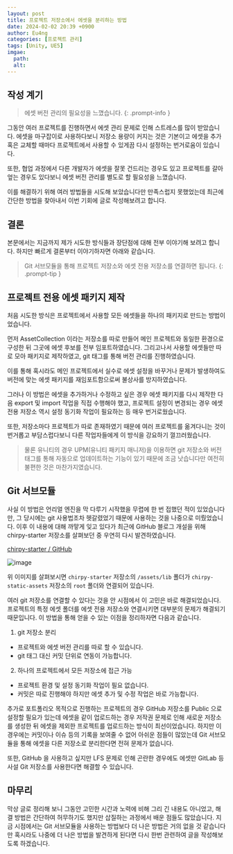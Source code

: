 ```yaml
---
layout: post
title: 프로젝트 저장소에서 에셋을 분리하는 방법
date: 2024-02-02 20:39 +0900
author: Eu4ng
categories: [프로젝트 관리]
tags: [Unity, UE5]
imgae:
  path:
  alt:
---
```


## 작성 계기

> 에셋 버전 관리의 필요성을 느꼈습니다.
{: .prompt-info }

그동안 여러 프로젝트를 진행하면서 에셋 관리 문제로 인해 스트레스를 많이 받았습니다. 에셋을 마구잡이로 사용하다보니 저장소 용량이 커지는 것은 기본이고 에셋을 추가 혹은 교체할 때마다 프로젝트에서 사용할 수 있게끔 다시 설정하는 번거로움이 있습니다. 

또한, 협업 과정에서 다른 개발자가 에셋을 잘못 건드리는 경우도 있고 프로젝트를 갈아 엎는 경우도 있다보니 에셋 버전 관리를 별도로 할 필요성을 느꼈습니다.

이를 해결하기 위해 여러 방법들을 시도해 보았습니다만 만족스럽지 못했었는데 최근에 간단한 방법을 찾아내서 이번 기회에 글로 작성해보려고 합니다.

## 결론

본문에서는 지금까지 제가 시도한 방식들과 장단점에 대해 전부 이야기해 보려고 합니다.
하지만 빠르게 결론부터 이야기하자면 아래와 같습니다.

> Git 서브모듈을 통해 프로젝트 저장소와 에셋 전용 저장소를 연결하면 됩니다.
{: .prompt-tip }

## 프로젝트 전용 에셋 패키지 제작

처음 시도한 방식은 프로젝트에서 사용할 모든 에셋들을 하나의 패키지로 만드는 방법이었습니다. 

먼저 AssetCollection 이라는 저장소를 따로 만들어 메인 프로젝트와 동일한 환경으로 구성한 뒤 그곳에 에셋 후보를 전부 임포트하였습니다. 그리고나서 사용할 에셋들만 따로 모아 패키지로 제작하였고, git 태그를 통해 버전 관리를 진행하였습니다.

이를 통해 혹시라도 메인 프로젝트에서 실수로 에셋 설정을 바꾸거나 문제가 발생하여도 버전에 맞는 에셋 패키지를 재임포트함으로써 불상사를 방지하였습니다.

그러나 이 방법은 에셋을 추가하거나 수정하고 싶은 경우 에셋 패키지를 다시 제작한 다음 export 및 import 작업을 직접 수행해야 했고, 프로젝트 설정이 변경되는 경우 에셋 전용 저장소 역시 설정 동기화 작업이 필요하는 등 매우 번거로웠습니다. 

또한, 저장소마다 프로젝트가 따로 존재하였기 때문에 여러 프로젝트를 옮겨다니는 것이 번거롭고 부담스럽다보니 다른 작업자들에게 이 방식을 강요하기 껄끄러웠습니다.

> 물론 유니티의 경우 UPM(유니티 패키지 매니저)을 이용하면 git 저장소와 버전 태그를 통해 자동으로 업데이트하는 기능이 있기 때문에 조금 낫습니다만 여전히 불편한 것은 마찬가지였습니다.

## Git 서브모듈

사실 이 방법은 언리얼 엔진을 막 다루기 시작했을 무렵에 한 번 접했던 적이 있었습니다만, 그 당시에는 git 사용법조차 헷갈렸었기 때문에 사용하는 것을 나중으로 미뤘었습니다. 이후 이 내용에 대해 까맣게 잊고 있다가 최근에 GitHub 블로그 개설을 위해 chirpy-starter 저장소를 살펴보던 중 우연히 다시 발견하였습니다.

[chirpy-starter / GitHub](https://github.com/cotes2020/chirpy-starter/tree/main/assets)

![image](https://github.com/Eu4ng/eu4ng.github.io/assets/59055049/704713f2-c889-46a6-9061-c86cb3040ba8)

위 이미지를 살펴보시면 `chirpy-starter` 저장소의 `/assets/lib` 폴더가 `chirpy-static-assets` 저장소의 `root` 폴더와 연결되어 있습니다.

여러 git 저장소를 연결할 수 있다는 것을 안 시점에서 이 고민은 바로 해결되었습니다.
프로젝트의 특정 에셋 폴더를 에셋 전용 저장소와 연결시키면 대부분의 문제가 해결되기 때문입니다. 이 방법을 통해 얻을 수 있는 이점을 정리하자면 다음과 같습니다.

1. git 저장소 분리
  - 프로젝트와 에셋 버전 관리를 따로 할 수 있습니다.
  - git 태그 대신 커밋 단위로 연동이 가능합니다.
2. 하나의 프로젝트에서 모든 저장소에 접근 가능
  - 프로젝트 환경 및 설정 동기화 작업이 필요 없습니다.
  - 커밋은 따로 진행해야 하지만 에셋 추가 및 수정 작업은 바로 가능합니다.

추가로 포트폴리오 목적으로 진행하는 프로젝트의 경우 GitHub 저장소를 Public 으로 설정할 필요가 있는데 에셋을 같이 업로드하는 경우 저작권 문제로 인해 새로운 저장소를 생성한 뒤 에셋을 제외한 프로젝트를 업로드하는 방식이 최선이었습니다. 하지만 이 경우에는 커밋이나 이슈 등의 기록을 보여줄 수 없어 아쉬운 점들이 많았는데 Git 서브모듈을 통해 에셋을 다른 저장소로 분리한다면 전혀 문제가 없습니다.

또한, GitHub 을 사용하고 싶지만 LFS 문제로 인해 곤란한 경우에도 에셋만 GitLab 등 사설 Git 저장소를 사용한다면 해결할 수 있습니다.

## 마무리

막상 글로 정리해 보니 그동안 고민한 시간과 노력에 비해 그리 긴 내용도 아니었고, 해결 방법은 간단하여 허무하기도 했지만 삽질하는 과정에서 배운 점들도 많았습니다. 지금 시점에서는 Git 서브모듈을 사용하는 방법보다 더 나은 방법은 거의 없을 것 같습니다만 혹시라도 나중에 더 나은 방법을 발견하게 된다면 다시 한번 관련하여 글을 작성해보도록 하겠습니다.
